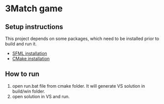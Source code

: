 # 3Match game

## Setup instructions

This project depends on some packages, which need to be installed prior to build and run it.

* [SFML installation](https://www.sfml-dev.org/index.php)
* [CMake installation](https://cmake.org/install/)


## How to run

1. open run.bat file from cmake folder. It will generate VS solution in build/win folder.
2. open solution in VS and run.
